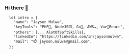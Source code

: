 ### Hi there 👋

<!--![alt text](https://github.com/jaysonmulwa/jaysonmulwa/blob/master/j.png?raw=true)-->

<!--
**jaysonmulwa/jaysonmulwa** is a ✨ _special_ ✨ repository because its `README.md` (this file) appears on your GitHub profile.

Here are some ideas to get you started:

-->
```
  let intro = {
    "name": "Jayson Mulwa",
    "keyTools": "PHP🐘, NodeJS🟨, Go🐹, AWS☁, Vue🤝React",
    "others": [... AlotOfSoftSkills], 
    "linkedIn": "https://linkedin.com/in/jaysonmulwa",
    "mail": "📫 jayson.mulwa@gmail.com",
  };

```


<!--![alt text](https://github.com/jaysonmulwa/jaysonmulwa/blob/master/j2.png?raw=true)-->

